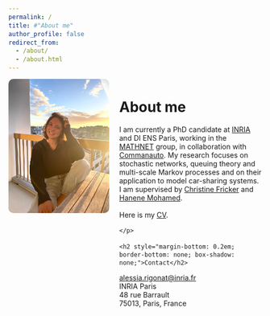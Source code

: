 ```yaml
---
permalink: /
title: #"About me"
author_profile: false
redirect_from: 
  - /about/
  - /about.html
---
```


<div style="display: flex; align-items: flex-start; gap: 20px;">

  <div>
    <img src="/images/profile_pic.jpeg" alt="Alessia Rigonat" style="max-width: 200px; border-radius: 10px;">
  </div>

  <div style="flex: 1;">
    <h1>About me</h1>
    <p>
      I am currently a PhD candidate at <a href="https://inria.fr/en" target="_blank">INRIA</a> and DI ENS Paris, working in the <a href="https://team.inria.fr/mathnet/" target="_blank">MATHNET</a> group, in collaboration with <a href="https://paris.communauto.com/" target="_blank">Commanauto</a>.
      My research focuses on stochastic networks, queuing theory and multi-scale Markov processes and on their application to model car-sharing systems. 
      I am supervised by <a href="https://team.inria.fr/rap/members/fricker/" target="_blank">Christine Fricker</a> and <a href="https://mohamed.perso.math.cnrs.fr/" target="_blank">Hanene Mohamed</a>.<br>

<br>
      Here is my <a href="/files/CV_AlessiaRigonat.pdf" target="_blank" rel="noopener noreferrer">CV</a>.

    
    </p>
    
    <h2 style="margin-bottom: 0.2em; border-bottom: none; box-shadow: none;">Contact</h2>
<p style="margin: 0;"> <a href="mailto:alessia.rigonat@inria.fr">alessia.rigonat@inria.fr</a></p>
<p style="margin: 0;">INRIA Paris</p>
<p style="margin: 0;">48 rue Barrault</p>
<p style="margin: 0;">75013, Paris, France</p>
      
  </div>

</div>
